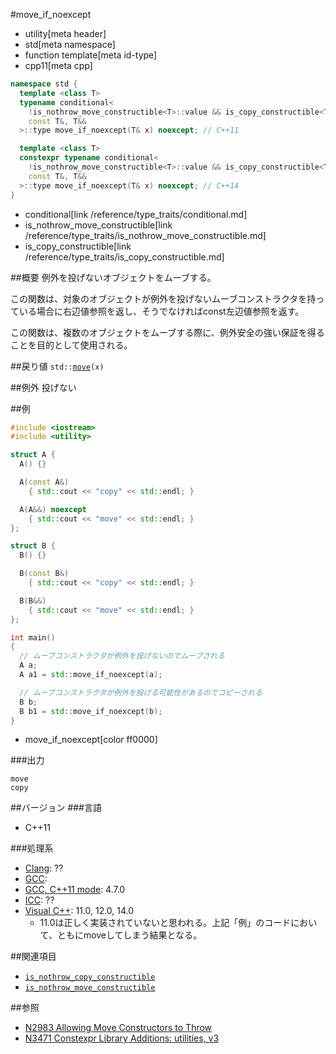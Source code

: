 #move_if_noexcept
* utility[meta header]
* std[meta namespace]
* function template[meta id-type]
* cpp11[meta cpp]

```cpp
namespace std {
  template <class T>
  typename conditional<
    !is_nothrow_move_constructible<T>::value && is_copy_constructible<T>::value,
    const T&, T&&
  >::type move_if_noexcept(T& x) noexcept; // C++11

  template <class T>
  constexpr typename conditional<
    !is_nothrow_move_constructible<T>::value && is_copy_constructible<T>::value,
    const T&, T&&
  >::type move_if_noexcept(T& x) noexcept; // C++14
}
```
* conditional[link /reference/type_traits/conditional.md]
* is_nothrow_move_constructible[link /reference/type_traits/is_nothrow_move_constructible.md]
* is_copy_constructible[link /reference/type_traits/is_copy_constructible.md]

##概要
例外を投げないオブジェクトをムーブする。

この関数は、対象のオブジェクトが例外を投げないムーブコンストラクタを持っている場合に右辺値参照を返し、そうでなければconst左辺値参照を返す。

この関数は、複数のオブジェクトをムーブする際に、例外安全の強い保証を得ることを目的として使用される。


##戻り値
`std::`[`move`](/reference/utility/move.md)`(x)`


##例外
投げない


##例
```cpp
#include <iostream>
#include <utility>

struct A {
  A() {}

  A(const A&)
    { std::cout << "copy" << std::endl; }

  A(A&&) noexcept
    { std::cout << "move" << std::endl; }
};

struct B {
  B() {}

  B(const B&)
    { std::cout << "copy" << std::endl; }

  B(B&&)
    { std::cout << "move" << std::endl; }
};

int main()
{
  // ムーブコンストラクタが例外を投げないのでムーブされる
  A a;
  A a1 = std::move_if_noexcept(a);

  // ムーブコンストラクタが例外を投げる可能性があるのでコピーされる
  B b;
  B b1 = std::move_if_noexcept(b);
}
```
* move_if_noexcept[color ff0000]

###出力
```
move
copy
```

##バージョン
###言語
- C++11

###処理系
- [Clang](/implementation.md#clang): ??
- [GCC](/implementation.md#gcc): 
- [GCC, C++11 mode](/implementation.md#gcc): 4.7.0
- [ICC](/implementation.md#icc): ??
- [Visual C++](/implementation.md#visual_cpp): 11.0, 12.0, 14.0
	- 11.0は正しく実装されていないと思われる。上記「例」のコードにおいて、ともにmoveしてしまう結果となる。


##関連項目
- [`is_nothrow_copy_constructible`](/reference/type_traits/is_nothrow_copy_constructible.md)
- [`is_nothrow_move_constructible`](/reference/type_traits/is_nothrow_move_constructible.md)


##参照
- [N2983 Allowing Move Constructors to Throw](http://www.open-std.org/jtc1/sc22/wg21/docs/papers/2009/n2983.html)
- [N3471 Constexpr Library Additions: utilities, v3](http://www.open-std.org/jtc1/sc22/wg21/docs/papers/2012/n3471.html)


